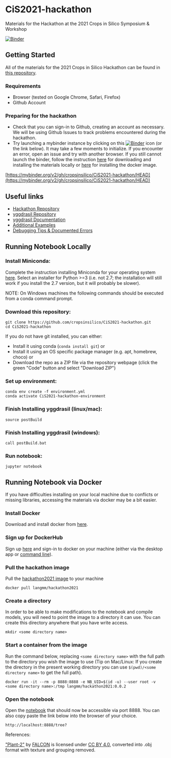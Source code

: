 # CiS2021-hackathon
Materials for the Hackathon at the 2021 Crops in Silico Symposium &amp; Workshop

[![Binder](https://mybinder.org/badge_logo.svg)](https://mybinder.org/v2/gh/cropsinsilico/CiS2021-hackathon/HEAD)

## Getting Started

All of the materials for the 2021 Crops in Silico Hackathon can be found in [this repository](https://github.com/cropsinsilico/CiS2021-hackathon).

### Requirements

- Browser (tested on Google Chrome, Safari, Firefox)
- Github Account

### Preparing for the hackathon

- Check that you can sign-in to Github, creating an account as necessary. We will be using Github Issues to track problems encountered during the hackathon.
- Try launching a mybinder instance by clicking on this [![Binder](https://mybinder.org/badge_logo.svg)](https://mybinder.org/v2/gh/cropsinsilico/CiS2021-hackathon/HEAD) icon (or the link below). It may take a few moments to initialize. If you encounter an error, open an issue and try with another browser. If you still cannot launch the binder, follow the instruction [here](https://github.com/cropsinsilico/CiS2021-hackathon#running-notebook-locally) for downloading and installing the materials locally or [here](https://github.com/cropsinsilico/CiS2021-hackathon#running-notebook-via-docker) for installing the docker image.

[https://mybinder.org/v2/gh/cropsinsilico/CiS2021-hackathon/HEAD](https://mybinder.org/v2/gh/cropsinsilico/CiS2021-hackathon/HEAD)

## Useful links

- [Hackathon Repository](https://github.com/cropsinsilico/CiS2021-hackathon)
- [yggdrasil Repository](https://github.com/cropsinsilico/yggdrasil)
- [yggdrasil Documentation](https://cropsinsilico.github.io/yggdrasil/index.html)
- [Additional Examples](https://cropsinsilico.github.io/yggdrasil/examples/examples_toc.html)
- [Debugging Tips & Documented Errors](https://cropsinsilico.github.io/yggdrasil/debugging.html)

## Running Notebook Locally

### Install Miniconda:

Complete the instruction installing Miniconda for your operating system [here](https://docs.conda.io/en/latest/miniconda.html). Select an installer for Python >=3 (i.e. not 2.7; the installation will still work if you install the 2.7 version, but it will probably be slower).

NOTE: On Windows machines the following commands should be executed from a conda command prompt.

### Download this repository:

```
git clone https://github.com/cropsinsilico/CiS2021-hackathon.git
cd CiS2021-hackathon
```

If you do not have git installed, you can either:

- Install it using conda (`conda install git`) or
- Install it using an OS specific package manager (e.g. apt, homebrew, choco) or
- Download the repo as a ZIP file via the repository webpage (click the green "Code" button and select "Download ZIP")

### Set up environment:

```
conda env create -f environment.yml
conda activate CiS2021-hackathon-environment
```

### Finish Installing yggdrasil (linux/mac):

```
source postBuild
```

### Finish Installing yggdrasil (windows):

```
call postBuild.bat
```

### Run notebook:

```
jupyter notebook
```

## Running Notebook via Docker

If you have difficulties installing on your local machine due to conflicts or missing libraries, accessing the materials via docker may be a bit easier.

### Install Docker

Download and install docker from [here](https://docs.docker.com/get-docker/).

### Sign up for DockerHub

Sign up [here](https://hub.docker.com/) and sign-in to docker on your machine (either via the desktop app or [command line](https://docs.docker.com/engine/reference/commandline/login/)).

### Pull the hackathon image

Pull the [hackathon2021 image](https://hub.docker.com/r/langmm/hackathon2021) to your machine

```
docker pull langmm/hackathon2021
```

### Create a directory

In order to be able to make modifications to the notebook and compile models, you will need to point the image to a directory it can use. You can create this directory anywhere that you have write access.

```
mkdir <some directory name>
```

### Start a container from the image

Run the command below, replacing `<some directory name>` with the full path to the directory you wish the image to use (Tip on Mac/Linux: If you create the directory in the present working directory you can use `$(pwd)/<some directory name>` to get the full path).

```
docker run -it --rm -p 8888:8888 -e NB_UID=$(id -u) --user root -v <some directory name>:/tmp langmm/hackathon2021:0.0.2
```

### Open the notebook

Open the [notebook](http://localhost:8888/tree?) that should now be accessible via port 8888. You can also copy paste the link below into the browser of your choice.

```
http://localhost:8888/tree?
```

References:

["Plant-2"](https://sketchfab.com/3d-models/plants-2-f4636a80dcec4ca9a29f52fa32182721) by [FALCON](https://sketchfab.com/qewr1324) is licensed under [CC BY 4.0](https://creativecommons.org/licenses/by/4.0/), converted into .obj format with texture and grouping removed.
